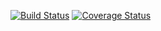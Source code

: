 [![Build Status](https://travis-ci.org/armsnyder/mazesolver.svg?branch=master)](https://travis-ci.org/armsnyder/mazesolver)
[![Coverage Status](https://coveralls.io/repos/github/armsnyder/mazesolver/badge.svg?branch=master)](https://coveralls.io/github/armsnyder/mazesolver?branch=master)